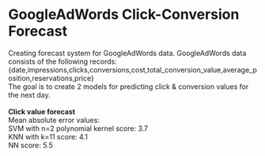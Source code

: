 # GoogleAdWords Click-Conversion Forecast
Creating forecast system for GoogleAdWords data. GoogleAdWords data consists of the following records: </br>
{date,impressions,clicks,conversions,cost,total_conversion_value,average_position,reservations,price}</br>
The goal is to create 2 models for predicting click & conversion values for the next day.</br></br>
<b>Click value forecast</b></br>
Mean absolute error values:</br>
SVM with n=2 polynomial kernel score: 3.7</br>
KNN with k=11 score: 4.1</br>
NN score: 5.5</br> 



